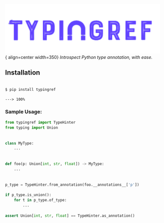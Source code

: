 ![Logo](./assets/logo.png){ align=center width=350}
*Introspect Python type annotation, with ease.*


## Installation

<div class="termy">

```console

$ pip install typingref

---> 100%
```

</div>

### Sample Usage:

```python
from typingref import TypeHinter
from typing import Union


class MyType:
    ...


def foo(p: Union[int, str, float]) -> MyType:
    ...


p_type = TypeHinter.from_annotation(foo.__annotations__['p'])

if p_type.is_union():
    for t in p_type.of_type:
        ...

assert Union[int, str, float] == TypeHinter.as_annotation()
```
